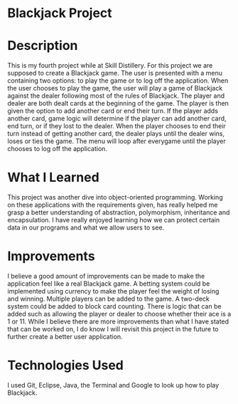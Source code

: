 # Blackjack Project

# Description
This is my fourth project while at Skill Distillery. For this project we are supposed to create a Blackjack game. The user is presented with a menu containing two options: to play the game or to log off the application. When the user chooses to play the game, the user will play a game of Blackjack against the dealer following most of the rules of Blackjack. The player and dealer are both dealt cards at the beginning of the game. The player is then given the option to add another card or end their turn. If the player adds another card, game logic will determine if the player can add another card, end turn, or if they lost to the dealer. When the player chooses to end their turn instead of getting another card, the dealer plays until the dealer wins, loses or ties the game. The menu will loop after everygame until the player chooses to log off the application.

# What I Learned
This project was another dive into object-oriented programming. Working on these applications with the requirements given, has really helped me grasp a better understanding of abstraction, polymorphism, inheritance and encapsulation. I have really enjoyed learning how we can protect certain data in our programs and what we allow users to see.

# Improvements
I believe a good amount of improvements can be made to make the application feel like a real Blackjack game. A betting system could be implemented using currency to make the player feel the weight of losing and winning. Multiple players can be added to the game. A two-deck system could be added to block card counting. There is logic that can be added such as allowing the player or dealer to choose whether their ace is a 1 or 11. While I believe there are more improvements than what I have stated that can be worked on, I do know I will revisit this project in the future to further create a better user application. 

# Technologies Used
I used Git, Eclipse, Java, the Terminal and Google to look up how to play Blackjack.

